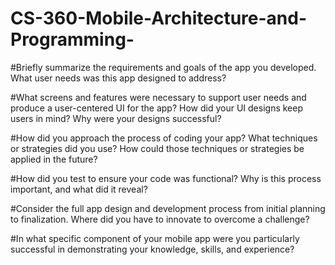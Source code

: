 # CS-360-Mobile-Architecture-and-Programming-

#Briefly summarize the requirements and goals of the app you developed. What user needs was this app designed to address?

#What screens and features were necessary to support user needs and produce a user-centered UI for the app? How did your UI designs keep users in mind? Why were your designs successful?

#How did you approach the process of coding your app? What techniques or strategies did you use? How could those techniques or strategies be applied in the future?

#How did you test to ensure your code was functional? Why is this process important, and what did it reveal?

#Consider the full app design and development process from initial planning to finalization. Where did you have to innovate to overcome a challenge?

#In what specific component of your mobile app were you particularly successful in demonstrating your knowledge, skills, and experience?
